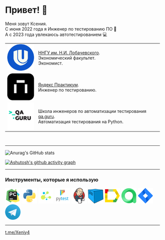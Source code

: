 # Привет! 🤗
Меня зовут Ксения.  
С июня 2022 года я Инженер по тестированию ПО 👾  
А с 2023 года увлекаюсь автотестированием 💻

<table width="100%" border='0'>
   <tr> 
    <td width="20" valign="bottom"><img src="/images/nngu.jpg"></td><td valign="middle"><a target="_blank" href="http://www.unn.ru/">ННГУ им. Н.И. Лобачевского</a>.</br> Экономический факультет.</br> Экономист.</td></tr>
    <tr><td width="20" valign="bottom"><img src="/images/yp.png"></td><td valign="middle"><a target="_blank" href="https://practicum.yandex.ru/">Яндекс Практикум</a>.</br>Инженер по тестированию.</td>
    <tr><td width="20%" valign="bottom"><img src="/images/guru.jpg"></td><td valign="middle">Школа инженеров по автоматизации тестирования <a target="_blank" href="https://qa.guru">qa.guru</a>.</br> Автоматизация тестирования на Python.</td></tr>
   </tr>
  </table>
  </br>

---
![Anurag's GitHub stats](https://github-readme-stats.vercel.app/api?username=xeniy4&show_icons=true&theme=tokyonight)

[![Ashutosh's github activity graph](https://github-readme-activity-graph.vercel.app/graph?username=xeniy4&theme=tokyo-night&days=45)](https://github.com/ashutosh00710/github-readme-activity-graph)

---
### Инструменты, которые я использую
  <img src="icons/pycharm.png" width="50"> <img src="icons/python.svg" width="50">  <img src="icons/selene.png" width="50"> <img src="icons/pytest.png" width="50"> <img src="icons/jenkins.png" width="50"> <img src="icons/selenoid.png" width="50"> <img src="icons/allure_report.png" width="50"> <img src="icons/allure_testops.png" width="50"> <img src="icons/jira.png" width="50"> <img src="icons/tg.png" width="50"> 

---

[t.me/Xeniy4](https://t.me/Xeniy4)
